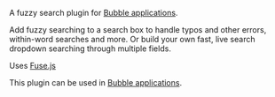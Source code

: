 A fuzzy search plugin for [Bubble applications](https://bubble.is).

Add fuzzy searching to a search box to handle typos and other errors, within-word searches and more. Or build your own fast, live search dropdown searching through multiple fields.

Uses [Fuse.js](http://fusejs.io/)

This plugin can be used in [Bubble applications](https://bubble.is).
